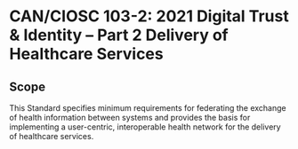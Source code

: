 # CAN/CIOSC 103-2: 2021  Digital Trust & Identity – Part 2 Delivery of Healthcare Services

## Scope

This Standard specifies minimum requirements for federating the exchange of health information between systems and provides the basis for implementing a user-centric, interoperable health network for the delivery of healthcare services.
